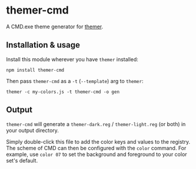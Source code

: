 # themer-cmd

A CMD.exe theme generator for [themer](https://github.com/mjswensen/themer).

## Installation & usage

Install this module wherever you have `themer` installed:

    npm install themer-cmd

Then pass `themer-cmd` as a `-t` (`--template`) arg to `themer`:

    themer -c my-colors.js -t themer-cmd -o gen

## Output

`themer-cmd` will generate a `themer-dark.reg` / `themer-light.reg` (or both) in your output directory.

Simply double-click this file to add the color keys and values to the registry. The scheme of CMD can then be configured with the `color` command. For example, use `color 07` to set the background and foreground to your color set's default.
